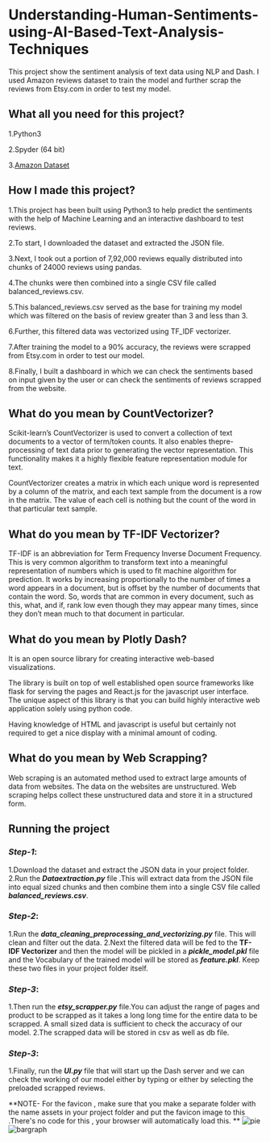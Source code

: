 # Understanding-Human-Sentiments-using-AI-Based-Text-Analysis-Techniques
This project show the sentiment analysis of text data using NLP and Dash. I used Amazon reviews dataset to train the model and further scrap the reviews from Etsy.com in order to test my model.

## What all you need for this project?
1.Python3

2.Spyder (64 bit)

3.[Amazon Dataset](http://deepyeti.ucsd.edu/jianmo/amazon/)

## How I made this project?
1.This project has been built using Python3 to help predict the sentiments with the help of Machine Learning and an interactive dashboard to test reviews.

2.To start, I downloaded the dataset and extracted the JSON file.

3.Next, I took out a portion of 7,92,000 reviews equally distributed into chunks of 24000 reviews using pandas.

4.The chunks were then combined into a single CSV file called balanced_reviews.csv.

5.This balanced_reviews.csv served as the base for training my model which was filtered on the basis of review greater than 3 and less than 3.

6.Further, this filtered data was vectorized using TF_IDF vectorizer.

7.After training the model to a 90% accuracy, the reviews were scrapped from Etsy.com in order to test our model.

8.Finally, I built a dashboard in which we can check the sentiments based on input given by the user or can check the sentiments of reviews scrapped from the website.

## What do you mean by CountVectorizer?
Scikit-learn’s CountVectorizer is used to convert a collection of text documents to a vector of term/token counts. It also enables the ​pre-processing of text data prior to generating the vector representation. This functionality makes it a highly flexible feature representation module for text.

CountVectorizer creates a matrix in which each unique word is represented by a column of the matrix, and each text sample from the document is a row in the matrix. The value of each cell is nothing but the count of the word in that particular text sample.

## What do you mean by TF-IDF Vectorizer?
TF-IDF is an abbreviation for Term Frequency Inverse Document Frequency. This is very common algorithm to transform text into a meaningful representation of numbers which is used to fit machine algorithm for prediction.
It works by increasing proportionally to the number of times a word appears in a document, but is offset by the number of documents that contain the word. So, words that are common in every document, such as this, what, and if, rank low even though they may appear many times, since they don’t mean much to that document in particular.

## What do you mean by Plotly Dash?
It is an open source library for creating interactive web-based visualizations. 

The library is built on top of well established open source frameworks like flask for serving the pages and React.js for the javascript user interface. 
The unique aspect of this library is that you can build highly interactive web application solely using python code. 

Having knowledge of HTML and javascript is useful but certainly not required to get a nice display with a minimal amount of coding.

## What do you mean by Web Scrapping?
Web scraping is an automated method used to extract large amounts of data from websites. The data on the websites are unstructured. Web scraping helps collect these unstructured data and store it in a structured form.

## Running the project
### *Step-1*:
  1.Download the dataset and extract the JSON data in your project folder.
  2.Run the  ***Dataextraction.py*** file .This will extract data from the JSON file into equal sized chunks and then combine them into a single CSV file called ***balanced_reviews.csv***.
### *Step-2*:
  1.Run the ***data_cleaning_preprocessing_and_vectorizing.py*** file. This will clean and filter out the data.
  2.Next the filtered data will be fed to the **TF-IDF Vectorizer** and then the model will be pickled in a ***pickle_model.pkl*** file and the Vocabulary of the trained model will be stored as ***feature.pkl***. Keep these two files in your project folder itself.
### *Step-3*:
  1.Then run the ***etsy_scrapper.py*** file.You can adjust the range of pages and product to be scrapped as it takes a long long time for the entire data to be scrapped.
   A small sized data is sufficient to check the accuracy of our model.
  2.The scrapped data will be stored in csv as well as db file.
### *Step-3*:
  1.Finally, run the ***UI.py*** file that will start up the Dash server and we can check the working of our model either by typing or either by selecting the preloaded scrapped reviews.
  
 **NOTE- For the favicon , make sure that you make a separate folder with the name assets in your project folder and put the favicon image to this .There's no code for this , your browser will automatically load this. **
![pie](https://user-images.githubusercontent.com/76965232/112261471-f4caa580-8c91-11eb-94d4-319aada1429c.png)
![bargraph](https://user-images.githubusercontent.com/76965232/112261770-79b5bf00-8c92-11eb-8b11-daf65d61a85a.png)



